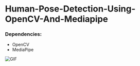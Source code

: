 # Human-Pose-Detection-Using-OpenCV-And-Mediapipe 

### Dependencies:
- OpenCV
- MediaPipe

 ![GIF](readme_resources/human_pose_detection.gif)
